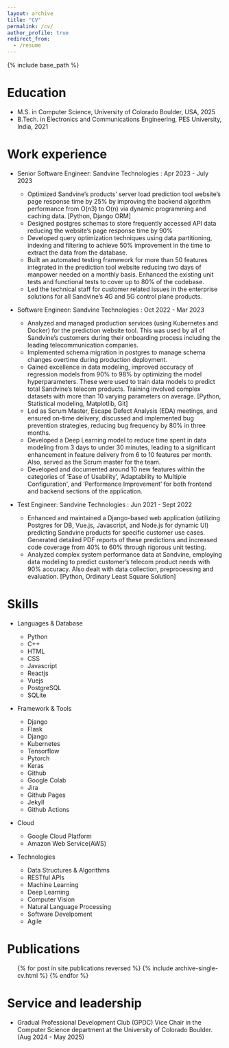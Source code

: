 ```yaml
---
layout: archive
title: "CV"
permalink: /cv/
author_profile: true
redirect_from:
  - /resume
---
```


{% include base_path %}

Education
=======
* M.S. in Computer Science, University of Colorado Boulder, USA, 2025
* B.Tech. in Electronics and Communications Engineering, PES University, India, 2021

Work experience
======
* Senior Software Engineer: Sandvine Technologies : Apr 2023 - July 2023
  * Optimized Sandvine’s products’ server load prediction tool website’s page response time by 25% by improving the backend algorithm performance from O(n3) to O(n) via dynamic programming and caching data. [Python, Django ORM]
  * Designed postgres schemas to store frequently accessed API data reducing the website’s page response time by 90%
  * Developed query optimization techniques using data partitioning, indexing and filtering to achieve 50% improvement in
the time to extract the data from the database.
  * Built an automated testing framework for more than 50 features integrated in the prediction tool website reducing two days of manpower needed on a monthly basis. Enhanced the existing unit tests and functional tests to cover up to 80% of the codebase.
  * Led the technical staff for customer related issues in the enterprise solutions for all Sandvine’s 4G and 5G control plane products.

* Software Engineer: Sandvine Technologies : Oct 2022 - Mar 2023
  * Analyzed and managed production services (using Kubernetes and Docker) for the prediction website tool. This was used by all
of Sandvine’s customers during their onboarding process including the leading telecommunication companies.
  * Implemented schema migration in postgres to manage schema changes overtime during production deployment.
  * Gained excellence in data modeling, improved accuracy of regression models from 90% to 98% by optimizing the model
hyperparameters. These were used to train data models to predict total Sandvine’s telecom products. Training involved complex
datasets with more than 10 varying parameters on average. [Python, Statistical modeling, Matplotlib, Git]
  * Led as Scrum Master, Escape Defect Analysis (EDA) meetings, and ensured on-time delivery, discussed and
implemented bug prevention strategies, reducing bug frequency by 80% in three months.
  * Developed a Deep Learning model to reduce time spent in data modeling from 3 days to under 30 minutes, leading to a
significant enhancement in feature delivery from 6 to 10 features per month. Also, served as the Scrum master for the team.
  * Developed and documented around 10 new features within the categories of ‘Ease of Usability’, ‘Adaptability to Multiple
Configuration', and ‘Performance Improvement’ for both frontend and backend sections of the application.

* Test Engineer: Sandvine Technologies : Jun 2021 - Sept 2022
  * Enhanced and maintained a Django-based web application (utilizing Postgres for DB, Vue.js, Javascript, and Node.js for dynamic UI) predicting Sandvine products for specific customer use cases. Generated detailed PDF reports of these predictions and increased code coverage from 40% to 60% through rigorous unit testing.
  * Analyzed complex system performance data at Sandvine, employing data modeling to predict customer’s telecom product needs with 90% accuracy. Also dealt with data collection, preprocessing and evaluation. [Python, Ordinary Least Square Solution]
  
Skills
======
* Languages & Database
  * Python
  * C++
  * HTML
  * CSS
  * Javascript
  * Reactjs
  * Vuejs
  * PostgreSQL
  * SQLite

* Framework & Tools
  * Django
  * Flask
  * Django
  * Kubernetes
  * Tensorflow
  * Pytorch
  * Keras
  * Github
  * Google Colab
  * Jira
  * Github Pages
  * Jekyll
  * Github Actions

* Cloud
  * Google Cloud Platform
  * Amazon Web Service(AWS)

* Technologies
  * Data Structures & Algorithms
  * RESTful APIs
  * Machine Learning
  * Deep Learning
  * Computer Vision
  * Natural Language Processing
  * Software Develpoment
  * Agile

Publications
======
  <ul>{% for post in site.publications reversed %}
    {% include archive-single-cv.html %}
  {% endfor %}</ul>
  
  
Service and leadership
======
* Gradual Professional Development Club (GPDC) Vice Chair in the Computer Science department at the University of Colorado Boulder.  (Aug 2024 - May 2025)
